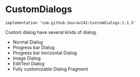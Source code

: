 # CustomDialogs

    implementation 'com.github.Sourav242:CustomDialogs:1.1.5'

Custom dialog have several kinds of dialog.
- Normal Dialog
- Progress bar Dialog
- Progress bar horizontal Dialog
- Image Dialog
- EditText Dialog
- Fully customizable Dialog Fragment
